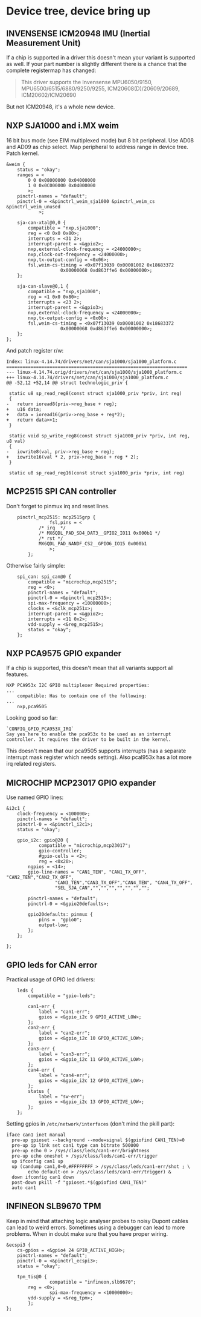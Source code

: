 Device tree, device bring up
============================

INVENSENSE ICM20948 IMU (Inertial Measurement Unit)
---------------------------------------------------

If a chip is supported in a driver this doesn't mean your variant is
supported as well. If your part number is slightly different there is a
chance that the complete registermap has changed:

> This driver supports the Invensense MPU6050/9150,
> MPU6500/6515/6880/9250/9255, ICM20608(D)/20609/20689,
> ICM20602/ICM20690

But not ICM20948, it's a whole new device.

NXP SJA1000 and i.MX weim
-------------------------

16 bit bus mode (see EIM multiplexed mode) but 8 bit peripheral.
Use AD08 and AD09 as chip select. Map peripheral to address range in device
tree. Patch kernel.

```
&weim {
	status = "okay";
	ranges = <
		0 0 0x08000000 0x04000000
		1 0 0x0C000000 0x04000000
		>;
	pinctrl-names = "default";
	pinctrl-0 = <&pinctrl_weim_sja1000 &pinctrl_weim_cs &pinctrl_weim_unused
		    >;

	sja-can-xtal@0,0 {
		compatible = "nxp,sja1000";
		reg = <0 0x0 0x80>;
		interrupts = <31 2>;
		interrupt-parent = <&gpio2>;
		nxp,external-clock-frequency = <24000000>;
		nxp,clock-out-frequency = <24000000>;
		nxp,tx-output-config = <0x06>;
		fsl,weim-cs-timing = <0x07f13039 0x00001002 0x18683372
					0x00000068 0xd863ffe6 0x00000000>;
	};

	sja-can-slave@0,1 {
		compatible = "nxp,sja1000";
		reg = <1 0x0 0x80>;
		interrupts = <23 2>;
		interrupt-parent = <&gpio3>;
		nxp,external-clock-frequency = <24000000>;
		nxp,tx-output-config = <0x06>;
		fsl,weim-cs-timing = <0x07f13039 0x00001002 0x18683372
					0x00000068 0xd863ffe6 0x00000000>;
	};
};
```

And patch register r/w:

```
Index: linux-4.14.74/drivers/net/can/sja1000/sja1000_platform.c
===================================================================
--- linux-4.14.74.orig/drivers/net/can/sja1000/sja1000_platform.c
+++ linux-4.14.74/drivers/net/can/sja1000/sja1000_platform.c
@@ -52,12 +52,14 @@ struct technologic_priv {

 static u8 sp_read_reg8(const struct sja1000_priv *priv, int reg)
 {
-	return ioread8(priv->reg_base + reg);
+	u16 data;
+	data = ioread16(priv->reg_base + reg*2);
+	return data>>1;
 }

 static void sp_write_reg8(const struct sja1000_priv *priv, int reg, u8 val)
 {
-	iowrite8(val, priv->reg_base + reg);
+	iowrite16(val * 2, priv->reg_base + reg * 2);
 }

 static u8 sp_read_reg16(const struct sja1000_priv *priv, int reg)
```

MCP2515 SPI CAN controller
------

Don't forget to pinmux irq and reset lines.

```
	pinctrl_mcp2515: mcp2515grp {
                fsl,pins = <
			/* irq  */
			/* MX6QDL_PAD_SD4_DAT3__GPIO2_IO11 0x000b1 */
			/* rst */
			MX6QDL_PAD_NANDF_CS2__GPIO6_IO15 0x000b1
                >;
        };
```

Otherwise fairly simple:

```
	spi_can: spi_can@0 {
		compatible = "microchip,mcp2515";
		reg = <0>;
		pinctrl-names = "default";
		pinctrl-0 = <&pinctrl_mcp2515>;
		spi-max-frequency = <10000000>;
		clocks = <&clk_mcp251x>;
		interrupt-parent = <&gpio2>;
		interrupts = <11 0x2>;
		vdd-supply = <&reg_mcp2515>;
		status = "okay";
	};
```

NXP PCA9575 GPIO expander
-------------------------

If a chip is supported, this doesn't mean that all variants support all
features.

```
NXP PCA953x I2C GPIO multiplexer Required properties:
...
    compatible: Has to contain one of the following:
...
    nxp,pca9505
```

Looking good so far:

```
`CONFIG_GPIO_PCA953X_IRQ`
Say yes here to enable the pca953x to be used as an interrupt
controller. It requires the driver to be built in the kernel.
```

This doesn't mean that our pca9505 supports interrupts (has a separate
interrupt mask register which needs setting). Also pcal953x has a lot more irq related registers.

MICROCHIP MCP23017 GPIO expander
--

Use named GPIO lines:

```
&i2c1 {
	clock-frequency = <100000>;
	pinctrl-names = "default";
	pinctrl-0 = <&pinctrl_i2c1>;
	status = "okay";

	gpio_i2c: gpio@20 {
        	compatible = "microchip,mcp23017";
        	gpio-controller;
        	#gpio-cells = <2>;
        	reg = <0x20>;
		ngpios = <14>;
		gpio-line-names = "CAN1_TEN", "CAN1_TX_OFF", "CAN2_TEN","CAN2_TX_OFF",
				  "CAN3_TEN","CAN3_TX_OFF","CAN4_TEN", "CAN4_TX_OFF",
				  "SEL_SJA_CAN","","","","","","","";

		pinctrl-names = "default";
		pinctrl-0 = <&gpio20defaults>;

		gpio20defaults: pinmux {
			pins =	"gpio0";
			output-low;
		};
	};

};
```

GPIO leds for CAN error
---

Practical usage of GPIO led drivers:

```
	leds {
		compatible = "gpio-leds";

		can1-err {
			label = "can1-err";
			gpios = <&gpio_i2c 9 GPIO_ACTIVE_LOW>;
		};
		can2-err {
			label = "can2-err";
			gpios = <&gpio_i2c 10 GPIO_ACTIVE_LOW>;
		};
		can3-err {
			label = "can3-err";
			gpios = <&gpio_i2c 11 GPIO_ACTIVE_LOW>;
		};
		can4-err {
			label = "can4-err";
			gpios = <&gpio_i2c 12 GPIO_ACTIVE_LOW>;
		};
		status {
			label = "sw-err";
			gpios = <&gpio_i2c 13 GPIO_ACTIVE_LOW>;
		};
	};
```

Setting gpios in `/etc/network/interfaces` (don't mind the pkill part):

```
iface can1 inet manual
  pre-up gpioset --background --mode=signal $(gpiofind CAN1_TEN)=0
  pre-up ip link set can1 type can bitrate 500000
  pre-up echo 0 > /sys/class/leds/can1-err/brightness
  pre-up echo oneshot > /sys/class/leds/can1-err/trigger
  up ifconfig can1 up
  up (candump can1,0~0,#FFFFFFFF > /sys/class/leds/can1-err/shot ; \
        echo default-on > /sys/class/leds/can1-err/trigger) &
  down ifconfig can1 down
  post-down pkill -f "gpioset.*$(gpiofind CAN1_TEN)"
  auto can1
```

INFINEON SLB9670 TPM
---

Keep in mind that attaching logic analyser probes to noisy Dupont cables can
lead to weird errors. Sometimes using a debugger can lead to more problems.
When in doubt make sure that you have proper wiring.

```
&ecspi3 {
	cs-gpios = <&gpio4 24 GPIO_ACTIVE_HIGH>;
	pinctrl-names = "default";
	pinctrl-0 = <&pinctrl_ecspi3>;
	status = "okay";

	tpm_tis@0 {
                compatible = "infineon,slb9670";
		reg = <0>;
                spi-max-frequency = <10000000>;
		vdd-supply = <&reg_tpm>;
        };
};
```
